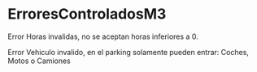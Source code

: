 # ErroresControladosM3
Error Horas invalidas, no se aceptan horas inferiores a 0.

Error Vehiculo invalido, en el parking solamente pueden entrar: Coches, Motos o Camiones
